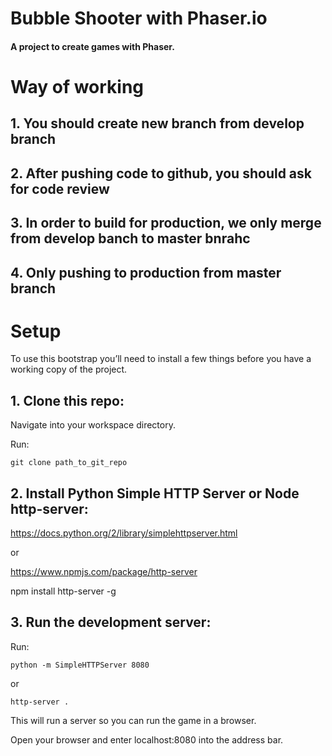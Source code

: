 # Bubble Shooter with Phaser.io
#### A project to create games with Phaser.

# Way of working

## 1. You should create new branch from develop branch
## 2. After pushing code to github, you should ask for code review
## 3. In order to build for production, we only merge from develop banch to master bnrahc
## 4. Only pushing to production from master branch

# Setup
To use this bootstrap you’ll need to install a few things before you have a working copy of the project.

## 1. Clone this repo:

Navigate into your workspace directory.

Run:

```git clone path_to_git_repo```

## 2. Install Python Simple HTTP Server or Node http-server:

https://docs.python.org/2/library/simplehttpserver.html

or

https://www.npmjs.com/package/http-server

npm install http-server -g


## 3. Run the development server:

Run:

```python -m SimpleHTTPServer 8080```

or

```http-server .```

This will run a server so you can run the game in a browser.

Open your browser and enter localhost:8080 into the address bar.
